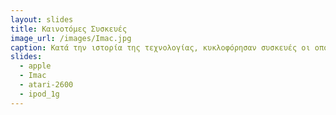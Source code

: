 ```yaml
---
layout: slides
title: Kαινοτόμες Συσκευές
image_url: /images/Imac.jpg
caption: Κατά την ιστορία της τεχνολογίας, κυκλοφόρησαν συσκευές οι οποίες παρείχαν πρωτοποριακές λειτουργίες και δυνατότητες. Αποτέλεσαν σημείο αναφοράς και πολλές από τις επόμενες συσκευές περιείχαν χαρακτηρίστηκα τους.  
slides:
  - apple
  - Imac
  - atari-2600
  - ipod_1g
---
```


